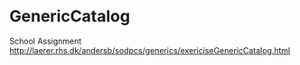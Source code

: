 GenericCatalog
==============

School Assignment
http://laerer.rhs.dk/andersb/sodpcs/generics/exericiseGenericCatalog.html
